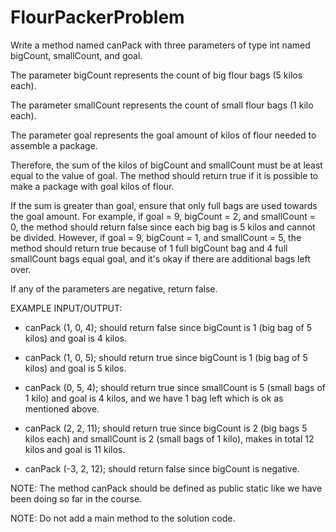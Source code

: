 # FlourPackerProblem
Write a method named canPack with three parameters of type int named bigCount, smallCount, and goal. 

The parameter bigCount represents the count of big flour bags (5 kilos each).

The parameter smallCount represents the count of small flour bags (1 kilo each).

The parameter goal represents the goal amount of kilos of flour needed to assemble a package.

Therefore, the sum of the kilos of bigCount and smallCount must be at least equal to the value of goal. The method should return true if it is possible to make a package with goal kilos of flour.

If the sum is greater than goal, ensure that only full bags are used towards the goal amount. For example, if goal = 9, bigCount = 2, and smallCount = 0, the method should return false since each big bag is 5 kilos and cannot be divided. However, if goal = 9, bigCount = 1, and smallCount = 5, the method should return true because of 1 full bigCount bag and 4 full smallCount bags equal goal, and it's okay if there are additional bags left over.

If any of the parameters are negative, return false.


EXAMPLE INPUT/OUTPUT:

* canPack (1, 0, 4); should return false since bigCount is 1 (big bag of 5 kilos) and goal is 4 kilos.

* canPack (1, 0, 5); should return true since bigCount is 1 (big bag of 5 kilos) and goal is 5 kilos.

* canPack (0, 5, 4); should return true since smallCount is 5 (small bags of 1 kilo) and goal is 4 kilos, and we have 1 bag left which is ok as mentioned above.

* canPack (2, 2, 11); should return true since bigCount is 2 (big bags 5 kilos each) and smallCount is 2 (small bags of 1 kilo), makes in total 12 kilos and goal is 11 kilos. 

* canPack (-3, 2, 12); should return false since bigCount is negative.


NOTE: The method canPack should be defined as public static like we have been doing so far in the course.

NOTE: Do not add a main method to the solution code.

